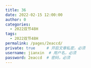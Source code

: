 ```yaml
---
title: 36
date: 2022-02-15 12:00:00
author: 0
categories: 
  - 2022双节48H
tags: 
  - 2022双节48H
permalink: /pages/2eaccd/
private: true     # 开启文章私密，必须
username: jianxin  # 用户名，必须
password: 2eaccd  # 密码，必须
---
```


